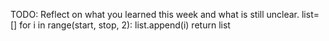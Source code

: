 TODO: Reflect on what you learned this week and what is still unclear.
list= []
for i in range(start, stop, 2):
list.append(i)
return list
